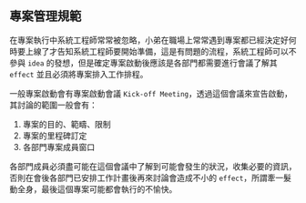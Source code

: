 ## 專案管理規範

在專案執行中系統工程師常常被忽略，小弟在職場上常常遇到專案都已經決定好何時要上線了才告知系統工程師要開始準備，這是有問題的流程，系統工程師可以不參與 `idea` 的發想，但是確定專案啟動後應該是各部門都需要進行會議了解其 `effect` 並且必須將專案排入工作排程。


一般專案啟動會有專案啟動會議 `Kick-off Meeting`，透過這個會議來宣告啟動，其討論的範圍一般會有：

1. 專案的目的、範疇、限制
1. 專案的里程碑訂定
1. 各部門專案成員窗口

各部門成員必須盡可能在這個會議中了解到可能會發生的狀況，收集必要的資訊，否則在會後各部門已安排工作計畫後再來討論會造成不小的 `effect`，所謂牽一髮動全身，最後這個專案可能都會執行的不愉快。

